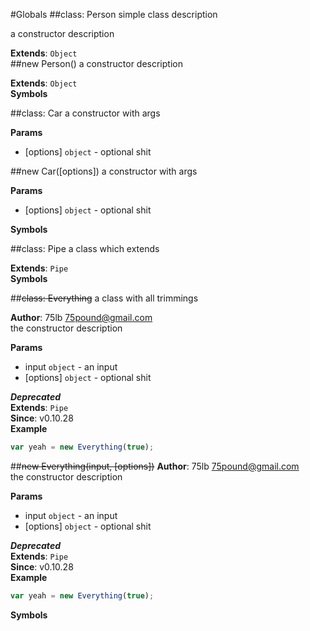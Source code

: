 #Globals
<a name="Person"></a>
##class: Person
simple class description

a constructor description

**Extends**: `Object`  
<a name="Person"></a>
##new Person()
a constructor description

**Extends**: `Object`  
**Symbols**


<a name="Car"></a>
##class: Car
a constructor with args

**Params**

- [options] `object` - optional shit

<a name="Car"></a>
##new Car([options])
a constructor with args

**Params**

- [options] `object` - optional shit

**Symbols**


<a name="Pipe"></a>
##class: Pipe
a class which extends

**Extends**: `Pipe`  
**Symbols**


<a name="Everything"></a>
##~~class: Everything~~
a class with all trimmings

**Author**: 75lb <75pound@gmail.com>  
the constructor description

**Params**

- input `object` - an input
- [options] `object` - optional shit

***Deprecated***  
**Extends**: `Pipe`  
**Since**: v0.10.28  
**Example**  
```js
var yeah = new Everything(true);
```

<a name="Everything"></a>
##~~new Everything(input, [options])~~
**Author**: 75lb <75pound@gmail.com>  
the constructor description

**Params**

- input `object` - an input
- [options] `object` - optional shit

***Deprecated***  
**Extends**: `Pipe`  
**Since**: v0.10.28  
**Example**  
```js
var yeah = new Everything(true);
```

**Symbols**


